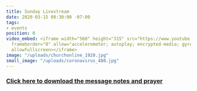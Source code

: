 ```yaml
---
title: Sunday Livestream
date: 2020-03-15 08:30:00 -07:00
tags:
- events
position: 0
video_embed: <iframe width="560" height="315" src="https://www.youtube.com/embed/5ttcnlrnJkc"
  frameborder="0" allow="accelerometer; autoplay; encrypted-media; gyroscope; picture-in-picture"
  allowfullscreen></iframe>
image: "/uploads/churchonline_1920.jpg"
small_image: "/uploads/coronavirus_480.jpg"
---
```


### [Click here to download the message notes and prayer](http://daybreakchurch.us/Three-Ways.pdf)